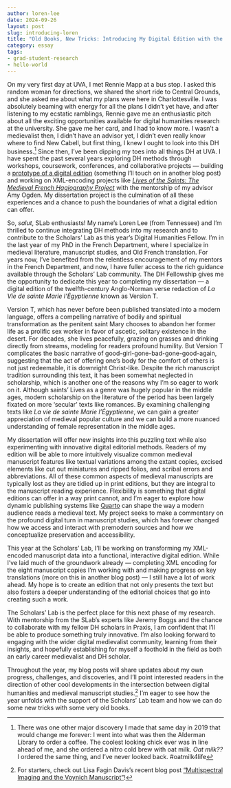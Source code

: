 ```yaml
---
author: loren-lee
date: 2024-09-26
layout: post
slug: introducing-loren
title: "Old Books, New Tricks: Introducing My Digital Edition with the SLab"
category: essay
tags:
- grad-student-research
- hello-world
---
```

On my very first day at UVA, I met Rennie Mapp at a bus stop. I asked this random woman for directions, we shared the short ride to Central Grounds, and she asked me about what my plans were here in Charlottesville. I was absolutely beaming with energy for all the plans I didn’t yet have, and after listening to my ecstatic ramblings, Rennie gave me an enthusiastic pitch about all the exciting opportunities available for digital humanities research at the university. She gave me her card, and I had to know more. I wasn’t a medievalist then, I didn’t have an advisor yet, I didn’t even really know where to find New Cabell, but first thing, I knew I ought to look into this DH business.[^1] Since then, I’ve been dipping my toes into all things DH at UVA. I have spent the past several years exploring DH methods through workshops, coursework, conferences, and collaborative projects — building a [prototype of a digital edition](https://leeloren.github.io/silence/) (something I’ll touch on in another blog post) and working on XML-encoding projects like [*Lives of the Saints: The Medieval French Hagiography Project*](http://www.frenchsaintslives.org/) with the mentorship of my advisor Amy Ogden. My dissertation project is the culmination of all these experiences and a chance to push the boundaries of what a digital edition can offer.

So, *salut*, SLab enthusiasts! My name’s Loren Lee (from Tennessee) and I’m thrilled to continue integrating DH methods into my research and to contribute to the Scholars’ Lab as this year’s Digital Humanities Fellow. I’m in the last year of my PhD in the French Department, where I specialize in medieval literature, manuscript studies, and Old French translation. For years now, I’ve benefited from the relentless encouragement of my mentors in the French Department, and now, I have fuller access to the rich guidance available through the Scholars’ Lab community. The DH Fellowship gives me the opportunity to dedicate this year to completing my dissertation — a digital edition of the twelfth-century Anglo-Norman verse redaction of *La Vie de sainte Marie l’Égyptienne* known as Version T.

Version T, which has never before been published translated into a modern language, offers a compelling narrative of bodily and spiritual transformation as the penitent saint Mary chooses to abandon her former life as a prolific sex worker in favor of ascetic, solitary existence in the desert. For decades, she lives peacefully, grazing on grasses and drinking directly from streams, modeling for readers profound humility. But Version T complicates the basic narrative of good-girl-gone-bad-gone-good-again, suggesting that the act of offering one’s body for the comfort of others is not just redeemable, it is downright Christ-like. Despite the rich manuscript tradition surrounding this text, it has been somewhat neglected in scholarship, which is another one of the reasons why I’m so eager to work on it. Although saints’ Lives as a genre was hugely popular in the middle ages, modern scholarship on the literature of the period has been largely fixated on more ‘secular’ texts like romances. By examining challenging texts like *La vie de sainte Marie l’Égyptienne*, we can gain a greater appreciation of medieval popular culture and we can build a more nuanced understanding of female representation in the middle ages.

My dissertation will offer new insights into this puzzling text while also experimenting with innovative digital editorial methods. Readers of my edition will be able to more intuitively visualize common medieval manuscript features like textual variations among the extant copies, excised elements like cut out miniatures and ripped folios, and scribal errors and abbreviations. All of these common aspects of medieval manuscripts are typically lost as they are tidied up in print editions, but they are integral to the manuscript reading experience. Flexibility is something that digital editions can offer in a way print cannot, and I’m eager to explore how dynamic publishing systems like [Quarto](https://quarto.org/) can shape the way a modern audience reads a medieval text. My project seeks to make a commentary on the profound digital turn in manuscript studies, which has forever changed how we access and interact with premodern sources and how we conceptualize preservation and accessibility.

This year at the Scholars’ Lab, I’ll be working on transforming my XML-encoded manuscript data into a functional, interactive digital edition. While I’ve laid much of the groundwork already — completing XML encoding for the eight manuscript copies I’m working with and making progress on key translations (more on this in another blog post) — I still have a lot of work ahead. My hope is to create an edition that not only presents the text but also fosters a deeper understanding of the editorial choices that go into creating such a work. 

The Scholars’ Lab is the perfect place for this next phase of my research. With mentorship from the SLab’s experts like Jeremy Boggs and the chance to collaborate with my fellow DH scholars in Praxis, I am confident that I’ll be able to produce something truly innovative. I’m also looking forward to engaging with the wider digital medievalist community, learning from their insights, and hopefully establishing for myself a foothold in the field as both an early career medievalist and DH scholar. 

Throughout the year, my blog posts will share updates about my own progress, challenges, and discoveries, and I’ll point interested readers in the direction of other cool developments in the intersection between digital humanities and medieval manuscript studies.[^2] I’m eager to see how the year unfolds with the support of the Scholars’ Lab team and how we can do some new tricks with some very old books.

[^1]:  There was one other major discovery I made that same day in 2019 that would change me forever: I went into what was then the Alderman Library to order a coffee. The coolest looking chick ever was in line ahead of me, and she ordered a nitro cold brew with oat milk. *Oat milk??* I ordered the same thing, and I’ve never looked back. #oatmilk4life

[^2]:  For starters, check out Lisa Fagin Davis’s recent blog post [“Multispectral Imaging and the Voynich Manuscript”](https://manuscriptroadtrip.wordpress.com/2024/09/08/multispectral-imaging-and-the-voynich-manuscript/)!
